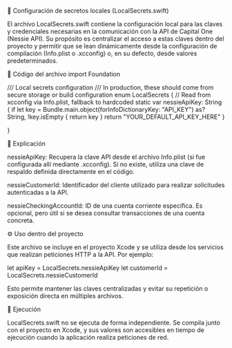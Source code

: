 🔐 Configuración de secretos locales (LocalSecrets.swift)

El archivo LocalSecrets.swift contiene la configuración local para las claves y credenciales necesarias en la comunicación con la API de Capital One (Nessie API).
Su propósito es centralizar el acceso a estas claves dentro del proyecto y permitir que se lean dinámicamente desde la configuración de compilación (Info.plist o .xcconfig) o, en su defecto, desde valores predeterminados.

📄 Código del archivo
import Foundation

/// Local secrets configuration
/// In production, these should come from secure storage or build configuration
enum LocalSecrets {
    // Read from xcconfig via Info.plist, fallback to hardcoded
    static var nessieApiKey: String {
        if let key = Bundle.main.object(forInfoDictionaryKey: "API_KEY") as? String, !key.isEmpty {
            return key
        }
        return "YOUR_DEFAULT_API_KEY_HERE"
    }
    
}

🧠 Explicación

nessieApiKey:
Recupera la clave API desde el archivo Info.plist (si fue configurada allí mediante .xcconfig).
Si no existe, utiliza una clave de respaldo definida directamente en el código.

nessieCustomerId:
Identificador del cliente utilizado para realizar solicitudes autenticadas a la API.

nessieCheckingAccountId:
ID de una cuenta corriente específica. Es opcional, pero útil si se desea consultar transacciones de una cuenta concreta.

⚙️ Uso dentro del proyecto

Este archivo se incluye en el proyecto Xcode y se utiliza desde los servicios que realizan peticiones HTTP a la API.
Por ejemplo:

let apiKey = LocalSecrets.nessieApiKey
let customerId = LocalSecrets.nessieCustomerId


Esto permite mantener las claves centralizadas y evitar su repetición o exposición directa en múltiples archivos.

🚀 Ejecución

LocalSecrets.swift no se ejecuta de forma independiente.
Se compila junto con el proyecto en Xcode, y sus valores son accesibles en tiempo de ejecución cuando la aplicación realiza peticiones de red.
